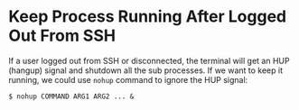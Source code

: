 # Keep Process Running After Logged Out From SSH

If a user logged out from SSH or disconnected, the terminal will get an HUP (hangup) signal and shutdown all the sub processes. If we want to keep it running, we could use `nohup` command to ignore the HUP signal:

```console
$ nohup COMMAND ARG1 ARG2 ... &
```
